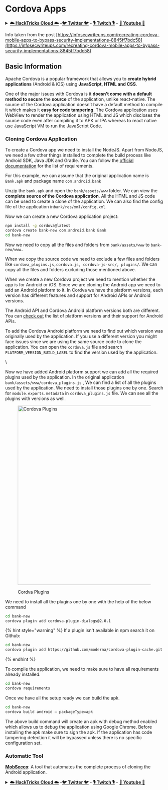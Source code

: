 # Cordova Apps

<details>

<summary><a href="https://cloud.hacktricks.xyz/pentesting-cloud/pentesting-cloud-methodology"><strong>☁️ HackTricks Cloud ☁️</strong></a> -<a href="https://twitter.com/hacktricks_live"><strong>🐦 Twitter 🐦</strong></a> - <a href="https://www.twitch.tv/hacktricks_live/schedule"><strong>🎙️ Twitch 🎙️</strong></a> - <a href="https://www.youtube.com/@hacktricks_LIVE"><strong>🎥 Youtube 🎥</strong></a></summary>

* Do you work in a **cybersecurity company**? Do you want to see your **company advertised in HackTricks**? or do you want to have access to the **latest version of the PEASS or download HackTricks in PDF**? Check the [**SUBSCRIPTION PLANS**](https://github.com/sponsors/carlospolop)!
* Discover [**The PEASS Family**](https://opensea.io/collection/the-peass-family), our collection of exclusive [**NFTs**](https://opensea.io/collection/the-peass-family)
* Get the [**official PEASS & HackTricks swag**](https://peass.creator-spring.com)
* **Join the** [**💬**](https://emojipedia.org/speech-balloon/) [**Discord group**](https://discord.gg/hRep4RUj7f) or the [**telegram group**](https://t.me/peass) or **follow** me on **Twitter** [**🐦**](https://github.com/carlospolop/hacktricks/tree/7af18b62b3bdc423e11444677a6a73d4043511e9/\[https:/emojipedia.org/bird/README.md)[**@carlospolopm**](https://twitter.com/hacktricks\_live)**.**
* **Share your hacking tricks by submitting PRs to the** [**hacktricks repo**](https://github.com/carlospolop/hacktricks) **and** [**hacktricks-cloud repo**](https://github.com/carlospolop/hacktricks-cloud).

</details>

Info taken from the post [https://infosecwriteups.com/recreating-cordova-mobile-apps-to-bypass-security-implementations-8845ff7bdc58](https://infosecwriteups.com/recreating-cordova-mobile-apps-to-bypass-security-implementations-8845ff7bdc58)

## Basic Information

Apache Cordova is a popular framework that allows you to **create hybrid applications** (Android & iOS) using **JavaScript, HTML and CSS**.

One of the major issues with Cordova is it **doesn’t come with a default method to secure** the **source** of the application, unlike react-native. The source of the Cordova application doesn’t have a default method to compile it which makes it **easy for code tampering**. The Cordova application uses WebView to render the application using HTML and JS which discloses the source code even after compiling it to APK or IPA whereas to react native use JavaScript VM to run the JavaScript Code.

### Cloning Cordova Application <a href="#8f50" id="8f50"></a>

To create a Cordova app we need to install the NodeJS. Apart from NodeJS, we need a few other things installed to complete the build process like Android SDK, Java JDK and Gradle. You can follow the [official documentation](https://cordova.apache.org/docs/en/11.x/guide/cli/#install-pre-requisites-for-building) for the list of requirements.

For this example, we can assume that the original application name is `Bank.apk` and package name `com.android.bank`

Unzip the `bank.apk` and open the `bank/assets/www` folder. We can view the **complete source of the Cordova application**. All the HTML and JS code can be used to create a clone of the application. We can also find the config file of the application in`bank/res/xml/config.xml`.

Now we can create a new Cordova application project:

```bash
npm install -g cordova@latest
cordova create bank-new com.android.bank Bank
cd bank-new
```

Now we need to copy all the files and folders from `bank/assets/www` to `bank-new/www.`

When we copy the source code we need to exclude a few files and folders like `cordova_plugins.js,cordova.js, cordova-js-src/, plugins/`. We can copy all the files and folders excluding those mentioned above.

When we create a new Cordova project we need to mention whether the app is for Android or iOS. Since we are cloning the Android app we need to add an Android platform to it. In Cordva we have the platform versions, each version has different features and support for Android APIs or Android versions.

The Android API and Cordova Android platform versions both are different. You can [check out](https://cordova.apache.org/docs/en/11.x/guide/platforms/android/) the list of platform versions and their support for Android APIs.

To add the Cordova Android platform we need to find out which version was originally used by the application. If you use a different version you might face issues since we are using the same source code to clone the application. You can open the `cordova.js` file and search `PLATFORM_VERSION_BUILD_LABEL` to find the version used by the application.

\


Now we have added Android platform support we can add all the required plugins used by the application. In the original application `bank/assets/www/cordova_plugins.js` , We can find a list of all the plugins used by the application. We need to install those plugins one by one. Search for `module.exports.metadata` in `cordova_plugins.js` file. We can see all the plugins with versions as well.

<figure><img src="https://miro.medium.com/v2/resize:fit:1124/1*Hap3DmxS6-1apNj5RfpC3g.png" alt="Cordova Plugins" height="570" width="562"><figcaption><p>Cordva Plugins</p></figcaption></figure>

We need to install all the plugins one by one with the help of the below command

```bash
cd bank-new
cordova plugin add cordova-plugin-dialogs@2.0.1
```

{% hint style="warning" %}
If a plugin isn't available in npm search it on Github:

```bash
cd bank-new
cordova plugin add https://github.com/moderna/cordova-plugin-cache.git
```
{% endhint %}

To compile the application, we need to make sure to have all requirements already installed.

```bash
cd bank-new
cordova requirements
```

Once we have all the setup ready we can build the apk.

```bash
cd bank-new
cordova build android — packageType=apk
```

The above build command will create an apk with debug method enabled which allows us to debug the application using Google Chrome. Before installing the apk make sure to sign the apk. If the application has code tampering detection it will be bypassed unless there is no specific configuration set.

### Automatic Tool

[**MobSecco**](https://github.com/Anof-cyber/MobSecco): A tool that automates the complete process of cloning the Android application.

<details>

<summary><a href="https://cloud.hacktricks.xyz/pentesting-cloud/pentesting-cloud-methodology"><strong>☁️ HackTricks Cloud ☁️</strong></a> -<a href="https://twitter.com/hacktricks_live"><strong>🐦 Twitter 🐦</strong></a> - <a href="https://www.twitch.tv/hacktricks_live/schedule"><strong>🎙️ Twitch 🎙️</strong></a> - <a href="https://www.youtube.com/@hacktricks_LIVE"><strong>🎥 Youtube 🎥</strong></a></summary>

* Do you work in a **cybersecurity company**? Do you want to see your **company advertised in HackTricks**? or do you want to have access to the **latest version of the PEASS or download HackTricks in PDF**? Check the [**SUBSCRIPTION PLANS**](https://github.com/sponsors/carlospolop)!
* Discover [**The PEASS Family**](https://opensea.io/collection/the-peass-family), our collection of exclusive [**NFTs**](https://opensea.io/collection/the-peass-family)
* Get the [**official PEASS & HackTricks swag**](https://peass.creator-spring.com)
* **Join the** [**💬**](https://emojipedia.org/speech-balloon/) [**Discord group**](https://discord.gg/hRep4RUj7f) or the [**telegram group**](https://t.me/peass) or **follow** me on **Twitter** [**🐦**](https://github.com/carlospolop/hacktricks/tree/7af18b62b3bdc423e11444677a6a73d4043511e9/\[https:/emojipedia.org/bird/README.md)[**@carlospolopm**](https://twitter.com/hacktricks\_live)**.**
* **Share your hacking tricks by submitting PRs to the** [**hacktricks repo**](https://github.com/carlospolop/hacktricks) **and** [**hacktricks-cloud repo**](https://github.com/carlospolop/hacktricks-cloud).

</details>
